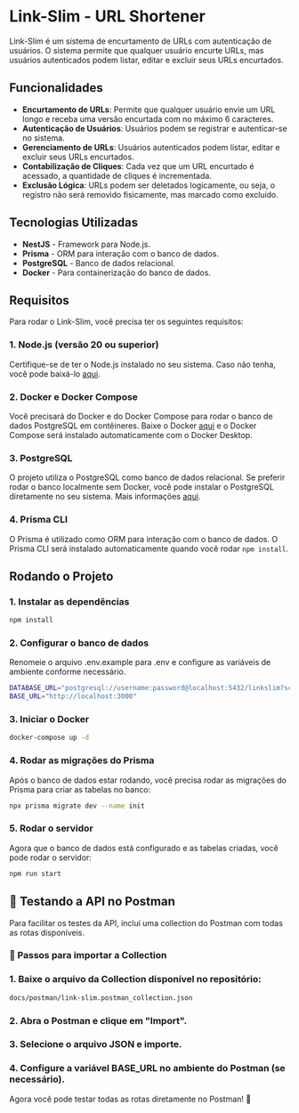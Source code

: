 # Link-Slim - URL Shortener

Link-Slim é um sistema de encurtamento de URLs com autenticação de usuários. O sistema permite que qualquer usuário encurte URLs, mas usuários autenticados podem listar, editar e excluir seus URLs encurtados.

## Funcionalidades

- **Encurtamento de URLs**: Permite que qualquer usuário envie um URL longo e receba uma versão encurtada com no máximo 6 caracteres.
- **Autenticação de Usuários**: Usuários podem se registrar e autenticar-se no sistema.
- **Gerenciamento de URLs**: Usuários autenticados podem listar, editar e excluir seus URLs encurtados.
- **Contabilização de Cliques**: Cada vez que um URL encurtado é acessado, a quantidade de cliques é incrementada.
- **Exclusão Lógica**: URLs podem ser deletados logicamente, ou seja, o registro não será removido fisicamente, mas marcado como excluído.

## Tecnologias Utilizadas

- **NestJS** - Framework para Node.js.
- **Prisma** - ORM para interação com o banco de dados.
- **PostgreSQL** - Banco de dados relacional.
- **Docker** - Para containerização do banco de dados.

## Requisitos

Para rodar o Link-Slim, você precisa ter os seguintes requisitos:

### 1. **Node.js** (versão 20 ou superior)
Certifique-se de ter o Node.js instalado no seu sistema. Caso não tenha, você pode baixá-lo [aqui](https://nodejs.org/).

### 2. **Docker e Docker Compose**
Você precisará do Docker e do Docker Compose para rodar o banco de dados PostgreSQL em contêineres. Baixe o Docker [aqui](https://www.docker.com/products/docker-desktop) e o Docker Compose será instalado automaticamente com o Docker Desktop.

### 3. **PostgreSQL**
O projeto utiliza o PostgreSQL como banco de dados relacional. Se preferir rodar o banco localmente sem Docker, você pode instalar o PostgreSQL diretamente no seu sistema. Mais informações [aqui](https://www.postgresql.org/download/).

### 4. **Prisma CLI**
O Prisma é utilizado como ORM para interação com o banco de dados. O Prisma CLI será instalado automaticamente quando você rodar `npm install`.

## Rodando o Projeto

### 1. Instalar as dependências

```bash
npm install
```

### 2. Configurar o banco de dados
Renomeie o arquivo .env.example para .env e configure as variáveis de ambiente conforme necessário.

```bash
DATABASE_URL="postgresql://username:password@localhost:5432/linkslim?schema=public"
BASE_URL="http://localhost:3000"

```

### 3. Iniciar o Docker

```bash
docker-compose up -d
```

### 4. Rodar as migrações do Prisma
Após o banco de dados estar rodando, você precisa rodar as migrações do Prisma para criar as tabelas no banco:

```bash
npx prisma migrate dev --name init
```

### 5. Rodar o servidor
Agora que o banco de dados está configurado e as tabelas criadas, você pode rodar o servidor:

```bash
npm run start
```

## 📩 Testando a API no Postman

Para facilitar os testes da API, incluí uma collection do Postman com todas as rotas disponíveis.

### 🔹 Passos para importar a Collection
### 1. Baixe o arquivo da Collection disponível no repositório:
```bash
docs/postman/link-slim.postman_collection.json
```

### 2. Abra o Postman e clique em "Import".

### 3. Selecione o arquivo JSON e importe.

### 4. Configure a variável BASE_URL no ambiente do Postman (se necessário).

Agora você pode testar todas as rotas diretamente no Postman! 🚀

